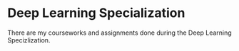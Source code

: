# Deep Learning Specialization
 There are my courseworks and assignments done during the Deep Learning Specizlization.
